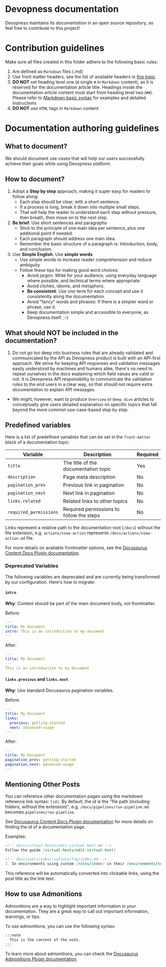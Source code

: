 # Devopness documentation
Devopness maintains its documentation in an open source repository, so feel free to contribute to this project!

# Contribution guidelines
Make sure all files created in this folder adhere to the following basic rules:
1. Are defined as `Markdown` files (.md)
2. Use front matter headers, see the list of available headers in [this topic](#predefined-variables)
3. **DO NOT** set heading level one (a single `#` in `Markdown` content), as it is reserved for the documentation article title. Headings inside the documentation article content must start from heading level two (`##`). Please refer to [Markdown basic syntax](https://www.markdownguide.org/basic-syntax/#headings) for examples and detailed instructions
4. **DO NOT** use `HTML` tags in `Markdown` content

# Documentation authoring guidelines
## What to document?
We should document use cases that will help our users successfully achieve their goals while using Devopness platform.

## How to document?
1. Adopt a **Step by step** approach, making it super easy for readers to follow along:
    - Each step should be clear, with a short sentence.
    - If a process is long, break it down into multiple small steps.
    - That will help the reader to understand each step without pressure, then breath, then move on to the next step.
2. **Be brief**: Use short sentences and paragraphs
    - Stick to the principle of one main idea per sentence, plus one additional point if needed.
    - Each paragraph should address one main idea.
    - Remember the basic structure of a paragraph is: Introduction, body, and conclusion.
3. Use **Simple English**. Use **simple words**
    - Use simple words to increase reader comprehension and reduce ambiguity
    - Follow these tips for making good word choices:
      - Avoid jargon: Write for your audience, using everyday language where possible, and technical terms where appropriate.
      - Avoid clichés, idioms, and metaphors.
      - **Be consistent**: Use one term for each concept and use it consistently along the documentation.
      - Avoid “fancy” words and phrases: If there is a simpler word or phrase, use it.
      - Keep documentation simple and accessible to everyone, as Devopness itself. ;-) 

## What should NOT be included in the documentation?
1. Do not go too deep into business rules that are already validated and communicated by the API as Devopness product is built with an API-first approach. We strive for keeping API responses and validation messages easily understood by machines and humans alike, there's no need to repeat ourselves in the docs explaining which field values are valid or not.
It is Devopness API responsibility to communicate the validation rules to the end users in a clear way, so that should not require extra documentation to explain API messages.
* We might, however, want to produce `Overview` or `Deep dive` articles to conceptually give users detailed explanation on specific topics that fall beyond the more common use-case-based step by step.

## Predefined variables
Here is a list of predefined variables that can be set in the `front-matter` block of a documentation topic:

| Variable               | Description                               | Required  |
|------------------------|-------------------------------------------|-----------|
| `title`                | The title of the documentation topic      | Yes       |
| `description`          | Page meta description                     | No        |
| `pagination_prev`      | Previous link in pagination               | No        |
| `pagination_next`      | Next link in pagination                   | No        |
| `links.related`        | Related links to other topics             | No        |
| `required_permissions` | Required permissions to follow the steps  | No        |

Links represent a relative path to the documentation root (`/docs`) without the file extension, e.g. `actions/view-action` represents `/docs/actions/view-action.md` file.

For more details on available frontmatter options, see the [Docusaurus Content Docs Plugin documentation](https://docusaurus.io/docs/api/plugins/@docusaurus/plugin-content-docs#markdown-front-matter).

### Deprecated Variables

The following variables are deprecated and are currently being transformed by our configuration. Here's how to migrate:

#### `intro`

**Why**: Content should be part of the main document body, not frontmatter.

Before:

```yaml
---
title: My Document
intro: This is an introduction to my document
---
```

After:

```yaml
---
title: My Document
---
This is an introduction to my document
```

#### `links.previous` and `links.next`

**Why**: Use standard Docusaurus pagination variables.

Before:
```yaml
---
title: My Document
links:
  previous: getting-started
  next: advanced-usage
---
```

After:
```yaml
---
title: My Document
pagination_prev: getting-started
pagination_next: advanced-usage
---
```

## Mentioning Other Posts

You can reference other documentation pages using the markdown reference link syntax: `[id]`. By default, the id is the "file path (including folders, without the extension)", e.g. `/docs/pipelines/run-pipeline.md` becomes `pipelines/run-pipeline`.

See [Docusaurus Content Docs Plugin documentation](https://docusaurus.io/docs/api/plugins/@docusaurus/plugin-content-docs#markdown-front-matter) for more details on finding the id of a documentation page.

Examples:

```markdown
<!-- docs/virtual-hosts/edit-virtual-host.md -->
Follow the guide [virtual-hosts/edit-virtual-host]
```

```markdown
<!-- docs/users/subscriptions/faq/index.md -->
3. In environments using custom [roles/index] in their [environments/team-memberships/index], the membership will be updated to use the role “Read”, converting all users to read-only users.
```

This reference will be automatically converted into clickable links, using the post title as the link text.

## How to use Admonitions

Admonitions are a way to highlight important information in your documentation. They are a great way to call out important information, warnings, or tips.

To use admonitions, you can use the following syntax:

```markdown
:::note
  This is the content of the note.
:::
```

To learn more about admonitions, you can check the [Docusaurus Admonitions Plugin documentation](https://docusaurus.io/docs/api/plugins/@docusaurus/plugin-content-docs#admonitions).